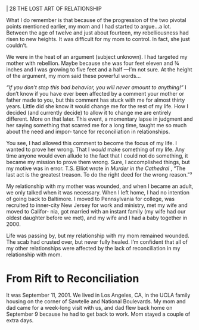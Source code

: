 | 28 THE LOST ART OF RELATIONSHIP

What I do remember is that because of the progression of the two pivotal points
mentioned earlier, my mom and I had started to argue...a lot. Between the age
of twelve and just about fourteen, my rebelliousness had risen to new heights. It
was difficult for my mom to control. In fact, she just couldn’t.

We were in the heat of an argument (subject unknown). I had targeted my
mother with rebellion. Maybe because she was four feet eleven and ¾ inches
and I was growing to five feet and a half —I’m not sure. At the height of the
argument, my mom said these powerful words...

_“If you don’t stop this bad behavior, you will never amount to anything!”_
I don’t know if you have ever been affected by a comment your mother or
father made to you, but this comment has stuck with me for almost thirty years.
Little did she know it would change me for the rest of my life. How I decided
(and currently decide) to allow it to change me are entirely different. More on
that later. This event, a momentary lapse in judgment and her saying something
that scarred me for a long time, taught me so much about the need and impor-
tance for reconciliation in relationships.

You see, I had allowed this comment to become the focus of my life. I
wanted to prove her wrong. That I _would_ make something of my life. Any time
anyone would even allude to the fact that I could not do something, it became
my mission to prove them wrong. Sure, I accomplished things, but my motive
was in error. T.S. Elliot wrote in _Murder in the Cathedral_ , “The last act is the
greatest treason. To do the right deed for the wrong reason.”³

My relationship with my mother was wounded, and when I became an adult,
we only talked when it was necessary. When I left home, I had no intention of
going back to Baltimore. I moved to Pennsylvania for college, was recruited to
inner-city New Jersey for work and ministry, met my wife and moved to Califor-
nia, got married with an instant family (my wife had our oldest daughter before
we met), and my wife and I had a baby together in 2000.

Life was passing by, but my relationship with my mom remained wounded.
The scab had crusted over, but never fully healed. I’m confident that all of my
other relationships were affected by the lack of reconciliation in my relationship
with mom.

# From Rift to Reconciliation

It was September 11, 2001. We lived in Los Angeles, CA, in the UCLA
family housing on the corner of Sawtelle and National Boulevards. My mom and
dad came for a week-long visit with us, and dad flew back home on September 9
because he had to get back to work. Mom stayed a couple of extra days.

